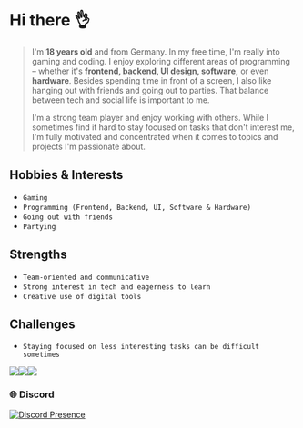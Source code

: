 # Hi there 👌

> I'm **18 years old** and from Germany. In my free time, I'm really into gaming and coding.
> I enjoy exploring different areas of programming – whether it's **frontend, backend, UI design, software,** or even **hardware**.
> Besides spending time in front of a screen,
> I also like hanging out with friends and going out to parties. That balance between tech and social life is important to me.
> 
> I'm a strong team player and enjoy working with others. While I sometimes find it hard to stay focused on tasks that don't interest me,
> I'm fully motivated and concentrated when it comes to topics and projects I'm passionate about.

## Hobbies & Interests
* ```` Gaming ````
* ```` Programming (Frontend, Backend, UI, Software & Hardware) ````
* ```` Going out with friends ````
* ```` Partying ````

## Strengths
* ``` Team-oriented and communicative ```
* ``` Strong interest in tech and eagerness to learn ```
* ``` Creative use of digital tools ```

## Challenges
* ```` Staying focused on less interesting tasks can be difficult sometimes ````

<img src="https://img.shields.io/badge/CLion-000000?style=for-the-badge&logo=clion&logoColor=white" /><img src="https://img.shields.io/badge/Rider-000000?style=for-the-badge&logo=rider&logoColor=white" /><img src="https://img.shields.io/badge/Pycharm-000000?style=for-the-badge&logo=pycharm&logoColor=white" />    

### 🌐 Discord
[![Discord Presence](https://lanyard.cnrad.dev/api/807192870846595072)](https://discord.com/users/807192870846595072)
